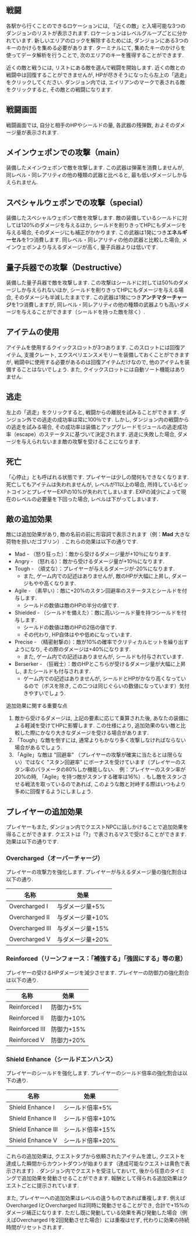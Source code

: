 ## 戦闘

各駅から行くことのできるロケーションには, 「近くの敵」と入場可能な3つのダンジョンのリストが表示されます. ロケーションはレベルグループごとに分かれています. 新しいエリアのロックを解除するためには, ダンジョンにある3つのキーのかけらを集める必要があります. ターミナルにて, 集めたキーのかけらを使ってデータ解析を行うことで, 次のエリアのキーを獲得することができます.
  
近くの敵と戦うには, リストにある敵を選んで戦闘を開始します. 近くの敵との戦闘中は回復することができませんが, HPが尽きそうになったら左上の「逃走」をクリックしてください. ダンジョン内では, エイリアンのマークで表される敵をクリックすると, その敵との戦闘になります.

## 戦闘画面
戦闘画面では, 自分と相手のHPやシールドの量, 各武器の残弾数, およそのダメージ量が表示されます.

## メインウェポンでの攻撃（main）
装備したメインウェポンで敵を攻撃します. この武器は弾薬を消費しませんが, 同レベル・同レアリティの他の種類の武器と比べると, 最も低いダメージしか与えられません.

## スペシャルウェポンでの攻撃（special）
装備したスペシャルウェポンで敵を攻撃します. 敵の装備しているシールドに対しては120%のダメージを与えるほか, シールドを削りきってHPにもダメージを与える場合, そのダメージにも補正がかかります. この武器は1発につき**エネルギーセル**を1つ消費します. 同レベル・同レアリティの他の武器と比較した場合, メインウェポンより与えるダメージが高く, 量子兵器よりは低いです.

## 量子兵器での攻撃（Destructive）
装備した量子兵器で敵を攻撃します. この攻撃はシールドに対しては50%のダメージしか与えられないほか, シールドを削りきってHPにもダメージを与える場合, そのダメージも半減したままです. この武器は1発につき**アンチマターチャージ**を1つ消費しますが, 同レベル・同レアリティの他の種類の武器よりも高いダメージを与えることができます（シールドを持った敵を除く）.

## アイテムの使用
アイテムを使用するクイックスロットが3つあります. このスロットには回復アイテム, 支援クレート, エクスペリエンスメモリーを装備しておくことができますが, 戦闘中に使用する必要があるのは回復アイテムだけなので, 他のアイテムを装備することはないでしょう. また, クイックスロットには自動ソート機能はありません.

## 逃走
左上の「逃走」をクリックすると, 戦闘からの離脱を試みることができます. ダンジョン外での逃走の成功率は常に100％です. しかし, ダンジョン内の戦闘からの逃走を試みる場合, その成功率は装備とアップグレードモジュールの逃走成功率（escape）のステータスに基づいて決定されます. 逃走に失敗した場合, ダメージを与えられないまま敵の攻撃を受けることになります.

## 死亡
「心停止」とも呼ばれる状態です. プレイヤーは少しの間何もできなくなります. 死亡してもアイテムは失われませんが, レベルが11以上の場合, 所持しているビットコインとプレイヤーEXPの10%が失われてしまいます. EXPの減少によって現在のレベルの必要量を下回った場合, レベルは下がってしまいます.

## 敵の追加効果
  
敵には追加効果があり, 敵の名前の前に形容詞で表示されます（例：**Mad** 大きな荷物を担いだゴブリン）. これらの効果は以下の通りです.
  
 - Mad - （怒り狂った）：敵から受けるダメージ量が+10％になります.
 - Angry - （怒れる）：敵から受けるダメージ量が+10％になります.
 - Tough - （頑丈な）：プレイヤーが与えるダメージが-20%になります.
   - また, ゲーム内での記述はありませんが, 敵のHPが大幅に上昇し, ダメージもやや高くなります.
 - Agile - （素早い）：敵に+20%のスタン回避率のステータスとシールドを付与します.
   - シールドの数値は敵のHPの半分の値です.
 - Shielded - （シールドを備えた）：敵に高いシールド量を持つシールドを付与します.
   - シールドの数値は敵のHPの2倍の値です.
   - その代わり, HP自体はやや低めになっています.
 - Precise - （精密射撃の）：敵が10%の確率でクリティカルヒットを繰り出すようになり, その際のダメージは+40%になります.
   - また, ゲーム内での記述はありませんが, シールドも付与されています.
 - Berserker - （狂戦士）：敵のHPとこちらが受けるダメージ量が大幅に上昇し, またシールドも付与されます.
   - ゲーム内での記述はありませんが, シールドとHPがかなり高くなっているので（ボスを除き, この二つは同じぐらいの数値になっています）気付きやすいでしょう.

追加効果に関する重要な点

1. 敵から受けるダメージは, 上記の要素に応じて乗算された後, あなたの装備による軽減を受けてHPに影響します. この仕様により, 追加効果のない敵と比較した際にかなり大きなダメージを受ける場合があります.
2. 「Tough」な敵を倒すには, 通常よりもかなり多く攻撃しなければならない場合があるでしょう.
3. 「Agile」な敵は "回避率" （プレイヤーの攻撃が確実に当たるとは限らない）ではなく "スタン回避率" にボーナスを受けています（プレイヤーのスタン率のパラメータの80%しか機能しない.　例：プレイヤーのスタン率が20%の時, 「Agile」を持つ敵がスタンする確率は16%）. もし敵をスタンさせる戦法を取っているのであれば, このような敵と対峙する際はいつもより多めに回復するようにしましょう.

## プレイヤーの追加効果
  
プレイヤーもまた, ダンジョン内でクエストNPCに話しかけることで追加効果を得ることができます. クエストは「?」で表されるマスで受けることができます. 効果は以下の通りです.

### Overcharged（オーバーチャージ）
プレイヤーの攻撃力を強化します. プレイヤーが与えるダメージ量の強化割合は以下の通り.

|名称|効果|
|--|--|
|Overcharged I|与ダメージ量+5%|
|Overcharged II|与ダメージ量+10%|
|Overcharged III|与ダメージ量+15%|
|Overcharged V|与ダメージ量+20%|

### Reinforced（リーンフォース：「補強する」「強固にする」等の意）
プレイヤーの受けるHPダメージを減少させます. プレイヤーの防御力の強化割合は以下の通り.

|名称|効果|
|--|--|
|Reinforced I|防御力+5%|
|Reinforced II|防御力+10%|
|Reinforced III|防御力+15%|
|Reinforced V|防御力+20%|

###  Shield Enhance（シールドエンハンス）
プレイヤーのシールドを強化します. プレイヤーのシールド倍率の強化割合は以下の通り.

|名称|効果|
|--|--|
|Shield Enhance I|シールド倍率+5%|
|Shield Enhance II|シールド倍率+10%|
|Shield Enhance III|シールド倍率+15%|
|Shield Enhance V|シールド倍率+20%|

これらの追加効果は, クエストタブから依頼されたアイテムを渡し, クエストを達成した瞬間からカウントダウンが始まります（達成可能なクエストは黄色で表示されます）. ダンジョン内でクエストを受注しておいて, 後から任意のタイミングで追加効果を発動させることができます. 報酬として得られる追加効果はクエストごとに提示されています.

また, プレイヤーへの追加効果はレベルの違うものであれば重複します. 例えばOvercharged IとOvercharged IIは同時に発動させることができ, 合計で+15%のダメージ補正になります. ただし既に発動している効果を再び発動した場合（例えばOvercharged Iを2回発動させた場合）には重複はせず, 代わりに効果の持続時間がリセットされます.
